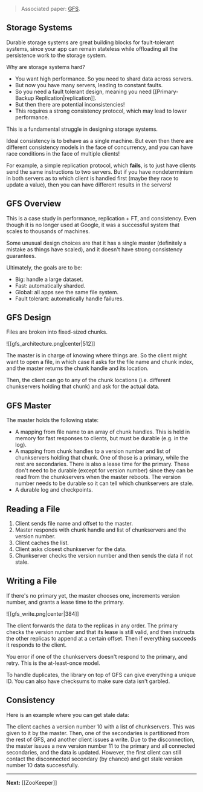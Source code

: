 > Associated paper: [GFS](https://pdos.csail.mit.edu/6.824/papers/gfs.pdf).

## Storage Systems

Durable storage systems are great building blocks for fault-tolerant systems, since your app can remain stateless while offloading all the persistence work to the storage system.

Why are storage systems hard?

* You want high performance. So you need to shard data across servers.
* But now you have many servers, leading to constant faults.
* So you need a fault tolerant design, meaning you need [[Primary-Backup Replication|replication]].
* But then there are potential inconsistencies!
* This requires a strong consistency protocol, which may lead to lower performance.

This is a fundamental struggle in designing storage systems.

Ideal consistency is to behave as a single machine. But even then there are different consistency models in the face of concurrency, and you can have race conditions in the face of multiple clients!

For example, a simple replication protocol, which **fails**, is to just have clients send the same instructions to two servers. But if you have nondeterminism in both servers as to which client is handled first (maybe they race to update a value), then you can have different results in the servers!

## GFS Overview

This is a case study in performance, replication + FT, and consistency. Even though it is no longer used at Google, it was a successful system that scales to thousands of machines.

Some unusual design choices are that it has a single master (definitely a mistake as things have scaled), and it doesn't have strong consistency guarantees.

Ultimately, the goals are to be:

* Big: handle a large dataset.
* Fast: automatically sharded.
* Global: all apps see the same file system.
* Fault tolerant: automatically handle failures.
## GFS Design

Files are broken into fixed-sized chunks.

![[gfs_architecture.png|center|512]]

The master is in charge of knowing where things are. So the client might want to open a file, in which case it asks for the file name and chunk index, and the master returns the chunk handle and its location.

Then, the client can go to any of the chunk locations (i.e. different chunkservers holding that chunk) and ask for the actual data.

## GFS Master

The master holds the following state:

* A mapping from file name to an array of chunk handles. This is held in memory for fast responses to clients, but must be durable (e.g. in the log).
* A mapping from chunk handles to a version number and list of chunkservers holding that chunk. One of those is a primary, while the rest are secondaries. There is also a lease time for the primary. These don't need to be durable (except for version number) since they can be read from the chunkservers when the master reboots. The version number needs to be durable so it can tell which chunkservers are stale.
* A durable log and checkpoints.

## Reading a File

1. Client sends file name and offset to the master.
2. Master responds with chunk handle and list of chunkservers and the version number.
3. Client caches the list.
4. Client asks closest chunkserver for the data.
5. Chunkserver checks the version number and then sends the data if not stale.

## Writing a File

If there's no primary yet, the master chooses one, increments version number, and grants a lease time to the primary.

![[gfs_write.png|center|384]]

The client forwards the data to the replicas in any order. The primary checks the version number and that its lease is still valid, and then instructs the other replicas to append at a certain offset. Then if everything succeeds it responds to the client.

You error if one of the chunkservers doesn't respond to the primary, and retry. This is the at-least-once model.

To handle duplicates, the library on top of GFS can give everything a unique ID. You can also have checksums to make sure data isn't garbled.

## Consistency

Here is an example where you can get stale data:

The client caches a version number 10 with a list of chunkservers. This was given to it by the master. Then, one of the secondaries is partitioned from the rest of GFS, and another client issues a write. Due to the disconnection, the master issues a new version number 11 to the primary and all connected secondaries, and the data is updated. However, the first client can still contact the disconnected secondary (by chance) and get stale version number 10 data successfully.

---

**Next:** [[ZooKeeper]]







